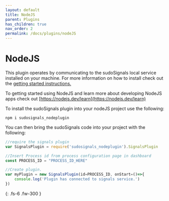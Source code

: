 ```yaml
---
layout: default
title: NodeJS
parent: Plugins
has_children: true
nav_order: 2
permalink: /docs/plugins/nodeJS
---
```


# NodeJS

This plugin operates by communicating to the sudoSignals local service installed on your machine. For more information on how to install check out the [getting started instructions.](https://docs.sudosignals.com/docs/gettingStarted/installSignals/)

To getting started using NodeJS and learn more about developing NodeJS apps check out [https://nodejs.dev/learn](https://nodejs.dev/learn) 


To install the sudoSignals plugin into your nodeJS project use the following:

```
npm i sudosignals_nodeplugin
```

You can then bring the sudoSignals code into your project with the following:
```javascript
//require the signals plugin 
var SignalsPlugin = require('sudosignals_nodeplugin').SignalsPlugin

//Insert Process id from process configuration page in dashboard
const PROCESS_ID = "PROCESS_ID_HERE"

//Create plugin.
var myPlugin = new SignalsPlugin(id=PROCESS_ID, onStart=()=>{
	console.log('Plugin has connected to signals service.')
})

```


{: .fs-6 .fw-300 }
